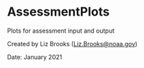 # AssessmentPlots
Plots for assessment input and output

Created by Liz Brooks (Liz.Brooks@noaa.gov)

Date: January 2021
